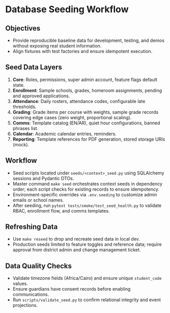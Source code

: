# Database Seeding Workflow

## Objectives
- Provide reproducible baseline data for development, testing, and demos without exposing real student information.
- Align fixtures with test factories and ensure idempotent execution.

## Seed Data Layers
1. **Core**: Roles, permissions, super admin account, feature flags default state.
2. **Enrollment**: Sample schools, grades, homeroom assignments, pending and approved applications.
3. **Attendance**: Daily rosters, attendance codes, configurable late thresholds.
4. **Grading**: Grade items per course with weights, sample grade records covering edge cases (zero weight, proportional scaling).
5. **Comms**: Template catalog (EN/AR), quiet hour configurations, banned phrases list.
6. **Calendar**: Academic calendar entries, reminders.
7. **Reporting**: Template references for PDF generation, stored storage URIs (mock).

## Workflow
- Seed scripts located under `seeds/<context>_seed.py` using SQLAlchemy sessions and Pydantic DTOs.
- Master command `make seed` orchestrates context seeds in dependency order; each script checks for existing records to ensure idempotency.
- Environment-specific overrides via `.env.seeding` to customize admin emails or school names.
- After seeding, run `pytest tests/smoke/test_seed_health.py` to validate RBAC, enrollment flow, and comms templates.

## Refreshing Data
- Use `make reseed` to drop and recreate seed data in local dev.
- Production seeds limited to feature toggles and reference data; require approval from district admin and change management ticket.

## Data Quality Checks
- Validate timezone fields (Africa/Cairo) and ensure unique `student_code` values.
- Ensure guardians have consent records before enabling communications.
- Run `scripts/validate_seed.py` to confirm relational integrity and event projections.
